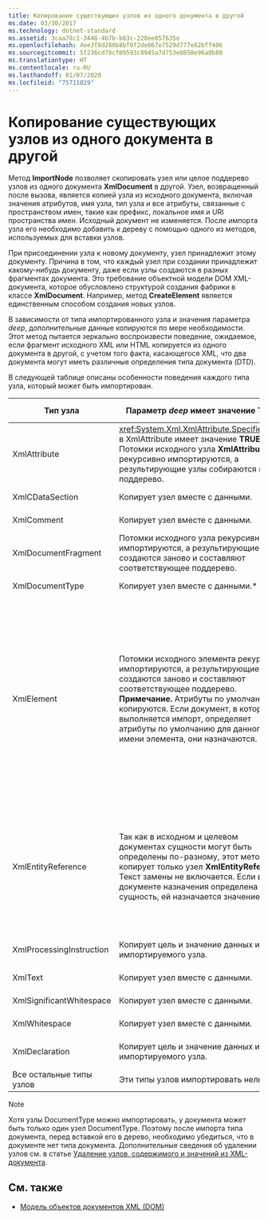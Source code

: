 ```yaml
---
title: Копирование существующих узлов из одного документа в другой
ms.date: 03/30/2017
ms.technology: dotnet-standard
ms.assetid: 3caa78c1-3448-4b7b-b83c-228ee857635e
ms.openlocfilehash: 4ee3f8d280b8bf0f2de067e7529d777e62bff406
ms.sourcegitcommit: 5f236cd78cf09593c8945a7d753e0850e96a0b80
ms.translationtype: HT
ms.contentlocale: ru-RU
ms.lasthandoff: 01/07/2020
ms.locfileid: "75711029"
---
```

# <a name="copying-existing-nodes-from-one-document-to-another"></a>Копирование существующих узлов из одного документа в другой
Метод **ImportNode** позволяет скопировать узел или целое поддерево узлов из одного документа **XmlDocument** в другой. Узел, возвращенный после вызова, является копией узла из исходного документа, включая значения атрибутов, имя узла, тип узла и все атрибуты, связанные с пространством имен, такие как префикс, локальное имя и URI пространства имен. Исходный документ не изменяется. После импорта узла его необходимо добавить к дереву с помощью одного из методов, используемых для вставки узлов.  
  
 При присоединении узла к новому документу, узел принадлежит этому документу. Причина в том, что каждый узел при создании принадлежит какому-нибудь документу, даже если узлы создаются в разных фрагментах документа. Это требование объектной модели DOM XML-документа, которое обусловлено структурой создания фабрики в классе **XmlDocument**. Например, метод **CreateElement** является единственным способом создания новых узлов.  
  
 В зависимости от типа импортированного узла и значения параметра *deep*, дополнительные данные копируются по мере необходимости. Этот метод пытается зеркально воспроизвести поведение, ожидаемое, если фрагмент исходного XML или HTML копируется из одного документа в другой, с учетом того факта, касающегося XML, что два документа могут иметь различные определения типа документа (DTD).  
  
 В следующей таблице описаны особенности поведения каждого типа узла, который может быть импортирован.  
  
|Тип узла|Параметр *deep* имеет значение TRUE|Параметр *deep* имеет значение FALSE|  
|---------------|------------------------------|-------------------------------|  
|XmlAttribute|<xref:System.Xml.XmlAttribute.Specified%2A> в XmlAttribute имеет значение **TRUE**. Потомки исходного узла **XmlAttribute** рекурсивно импортируются, а результирующие узлы собираются в поддерево.|Параметр *deep* не применяется к узлам **XmlAttribute**, так как вместе с ними всегда импортируются дочерние узлы.|  
|XmlCDataSection|Копирует узел вместе с данными.|Копирует узел вместе с данными.|  
|XmlComment|Копирует узел вместе с данными.|Копирует узел вместе с данными.|  
|XmlDocumentFragment|Потомки исходного узла рекурсивно импортируются, а результирующие узлы создаются заново и составляют соответствующее поддерево.|Создается пустой узел **XmlDocumentFragment**.|  
|XmlDocumentType|Копирует узел вместе с данными.*|Копирует узел вместе с данными.*|  
|XmlElement|Потомки исходного элемента рекурсивно импортируются, а результирующие узлы создаются заново и составляют соответствующее поддерево. **Примечание.**  Атрибуты по умолчанию не копируются. Если документ, в который выполняется импорт, определяет атрибуты по умолчанию для данного имени элемента, они назначаются.|Импортируются указанные атрибутивные узлы исходного элемента, а затем созданные узлы **XmlAttribute** присоединяются к новому элементу. Узлы-потомки не копируются. **Примечание.**  Атрибуты по умолчанию не копируются. Если документ, в который выполняется импорт, определяет атрибуты по умолчанию для данного имени элемента, они назначаются.|  
|XmlEntityReference|Так как в исходном и целевом документах сущности могут быть определены по-разному, этот метод копирует только узел **XmlEntityReference**. Текст замены не включается. Если в документе назначения определена сущность, ей назначается значение.|Так как в исходном и целевом документах сущности могут быть определены по-разному, этот метод копирует только узел **XmlEntityReference**. Текст замены не включается. Если в документе назначения определена сущность, ей назначается значение.|  
|XmlProcessingInstruction|Копирует цель и значение данных из импортируемого узла.|Копирует цель и значение данных из импортируемого узла.|  
|XmlText|Копирует узел вместе с данными.|Копирует узел вместе с данными.|  
|XmlSignificantWhitespace|Копирует узел вместе с данными.|Копирует узел вместе с данными.|  
|XmlWhitespace|Копирует узел вместе с данными.|Копирует узел вместе с данными.|  
|XmlDeclaration|Копирует цель и значение данных из импортируемого узла.|Копирует цель и значение данных из импортируемого узла.|  
|Все остальные типы узлов|Эти типы узлов импортировать нельзя.|Эти типы узлов импортировать нельзя.|  
  
> [!NOTE]
> Хотя узлы DocumentType можно импортировать, у документа может быть только один узел DocumentType. Поэтому после импорта типа документа, перед вставкой его в дерево, необходимо убедиться, что в документе нет типа документа. Дополнительные сведения об удалении узлов см. в статье [Удаление узлов, содержимого и значений из XML-документа](../../../../docs/standard/data/xml/removing-nodes-content-and-values-from-an-xml-document.md).  
  
## <a name="see-also"></a>См. также

- [Модель объектов документов XML (DOM)](../../../../docs/standard/data/xml/xml-document-object-model-dom.md)
